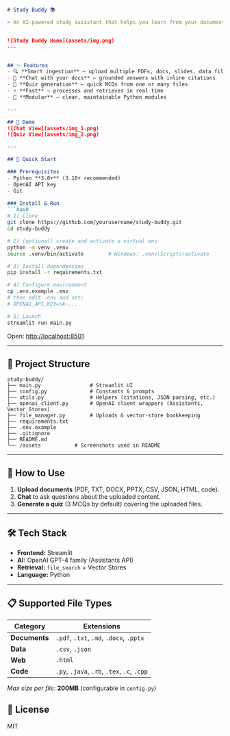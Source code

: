 ```markdown
# Study Buddy 📚

> An AI-powered study assistant that helps you learn from your documents via interactive chat and auto-generated quizzes — with inline citations.


![Study Buddy Home](assets/img.png)
---


## ✨ Features
- 🔍 **Smart ingestion** — upload multiple PDFs, docs, slides, data files
- 💬 **Chat with your docs** — grounded answers with inline citations
- 🧠 **Quiz generation** — quick MCQs from one or many files
- ⚡ **Fast** — processes and retrieves in real time
- 🧱 **Modular** — clean, maintainable Python modules

---

## 🎥 Demo
![Chat View](assets/img_1.png)
![Quiz View](assets/img_2.png)

---

## 🚀 Quick Start

### Prerequisites
- Python **3.8+** (3.10+ recommended)
- OpenAI API key
- Git

### Install & Run
```bash
# 1) Clone
git clone https://github.com/yourusername/study-buddy.git
cd study-buddy

# 2) (optional) create and activate a virtual env
python -m venv .venv
source .venv/bin/activate        # Windows: .venv\Scripts\activate

# 3) Install dependencies
pip install -r requirements.txt

# 4) Configure environment
cp .env.example .env
# then edit .env and set:
# OPENAI_API_KEY=sk-...

# 5) Launch
streamlit run main.py
````

Open: [http://localhost:8501](http://localhost:8501)

---

## 📁 Project Structure

```
study-buddy/
├── main.py                # Streamlit UI
├── config.py              # Constants & prompts
├── utils.py               # Helpers (citations, JSON parsing, etc.)
├── openai_client.py       # OpenAI client wrappers (Assistants, Vector Stores)
├── file_manager.py        # Uploads & vector-store bookkeeping
├── requirements.txt
├── .env.example
├── .gitignore
├── README.md
└── /assets           # Screenshots used in README
```

---

## 🎯 How to Use

1. **Upload documents** (PDF, TXT, DOCX, PPTX, CSV, JSON, HTML, code).
2. **Chat** to ask questions about the uploaded content.
3. **Generate a quiz** (3 MCQs by default) covering the uploaded files.


---

## 🛠️ Tech Stack

* **Frontend:** Streamlit
* **AI:** OpenAI GPT-4 family (Assistants API)
* **Retrieval:** `file_search` + Vector Stores
* **Language:** Python

---

## 📋 Supported File Types

| Category      | Extensions                                  |
| ------------- | ------------------------------------------- |
| **Documents** | `.pdf`, `.txt`, `.md`, `.docx`, `.pptx`     |
| **Data**      | `.csv`, `.json`                             |
| **Web**       | `.html`                                     |
| **Code**      | `.py`, `.java`, `.rb`, `.tex`, `.c`, `.cpp` |

*Max size per file:* **200MB** (configurable in `config.py`)




## 📄 License

MIT


